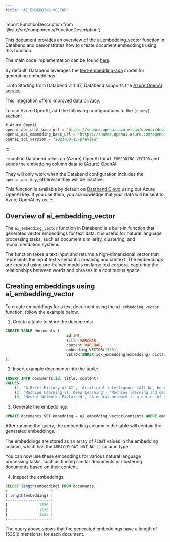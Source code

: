```yaml
---
title: "AI_EMBEDDING_VECTOR"
---
```


import FunctionDescription from '@site/src/components/FunctionDescription';

<FunctionDescription description="Introduced or updated: v1.2.777"/>

This document provides an overview of the ai_embedding_vector function in Databend and demonstrates how to create document embeddings using this function.

The main code implementation can be found [here](https://github.com/databendlabs/databend/blob/1e93c5b562bd159ecb0f336bb88fd1b7f9dc4a62/src/common/openai/src/embedding.rs).

By default, Databend leverages the [text-embedding-ada](https://platform.openai.com/docs/models/embeddings) model for generating embeddings.

:::info
Starting from Databend v1.1.47, Databend supports the [Azure OpenAI service](https://azure.microsoft.com/en-au/products/cognitive-services/openai-service).

This integration offers improved data privacy.

To use Azure OpenAI, add the following configurations to the `[query]` section:

```sql
# Azure OpenAI
openai_api_chat_base_url = "https://<name>.openai.azure.com/openai/deployments/<name>/"
openai_api_embedding_base_url = "https://<name>.openai.azure.com/openai/deployments/<name>/"
openai_api_version = "2023-03-15-preview"
```

:::

:::caution
Databend relies on (Azure) OpenAI for `AI_EMBEDDING_VECTOR` and sends the embedding column data to (Azure) OpenAI.

They will only work when the Databend configuration includes the `openai_api_key`, otherwise they will be inactive.

This function is available by default on [Databend Cloud](https://databend.com) using our Azure OpenAI key. If you use them, you acknowledge that your data will be sent to Azure OpenAI by us.
:::

## Overview of ai_embedding_vector

The `ai_embedding_vector` function in Databend is a built-in function that generates vector embeddings for text data. It is useful for natural language processing tasks, such as document similarity, clustering, and recommendation systems.

The function takes a text input and returns a high-dimensional vector that represents the input text's semantic meaning and context. The embeddings are created using pre-trained models on large text corpora, capturing the relationships between words and phrases in a continuous space.

## Creating embeddings using ai_embedding_vector

To create embeddings for a text document using the `ai_embedding_vector` function, follow the example below.

1. Create a table to store the documents:

```sql
CREATE TABLE documents (
                           id INT,
                           title VARCHAR,
                           content VARCHAR,
                           embedding VECTOR(1536),
                           VECTOR INDEX idx_embedding(embedding) distance='cosine'
);
```

2. Insert example documents into the table:

```sql
INSERT INTO documents(id, title, content)
VALUES
    (1, 'A Brief History of AI', 'Artificial intelligence (AI) has been a fascinating concept of science fiction for decades...'),
    (2, 'Machine Learning vs. Deep Learning', 'Machine learning and deep learning are two subsets of artificial intelligence...'),
    (3, 'Neural Networks Explained', 'A neural network is a series of algorithms that endeavors to recognize underlying relationships...'),
```

3. Generate the embeddings:

```sql
UPDATE documents SET embedding = ai_embedding_vector(content) WHERE embedding IS NULL;
```

After running the query, the embedding column in the table will contain the generated embeddings.

The embeddings are stored as an array of `FLOAT` values in the embedding column, which has the `ARRAY(FLOAT NOT NULL)` column type.

You can now use these embeddings for various natural language processing tasks, such as finding similar documents or clustering documents based on their content.

4. Inspect the embeddings:

```sql
SELECT length(embedding) FROM documents;
+-------------------+
| length(embedding) |
+-------------------+
|              1536 |
|              1536 |
|              1536 |
+-------------------+
```

The query above shows that the generated embeddings have a length of 1536(dimensions) for each document.
